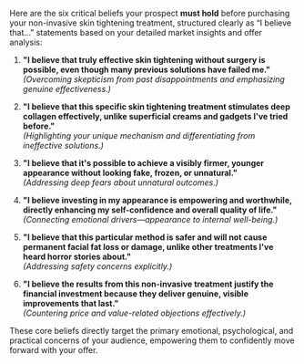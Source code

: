 Here are the six critical beliefs your prospect **must hold** before purchasing your non-invasive skin tightening treatment, structured clearly as “I believe that…” statements based on your detailed market insights and offer analysis:

1. **"I believe that truly effective skin tightening without surgery is possible, even though many previous solutions have failed me."**  
    *(Overcoming skepticism from past disappointments and emphasizing genuine effectiveness.)*

2. **"I believe that this specific skin tightening treatment stimulates deep collagen effectively, unlike superficial creams and gadgets I've tried before."**  
    *(Highlighting your unique mechanism and differentiating from ineffective solutions.)*

3. **"I believe that it's possible to achieve a visibly firmer, younger appearance without looking fake, frozen, or unnatural."**  
    *(Addressing deep fears about unnatural outcomes.)*

4. **"I believe investing in my appearance is empowering and worthwhile, directly enhancing my self-confidence and overall quality of life."**  
    *(Connecting emotional drivers—appearance to internal well-being.)*

5. **"I believe that this particular method is safer and will not cause permanent facial fat loss or damage, unlike other treatments I've heard horror stories about."**  
    *(Addressing safety concerns explicitly.)*

6. **"I believe the results from this non-invasive treatment justify the financial investment because they deliver genuine, visible improvements that last."**  
    *(Countering price and value-related objections effectively.)*

These core beliefs directly target the primary emotional, psychological, and practical concerns of your audience, empowering them to confidently move forward with your offer.


